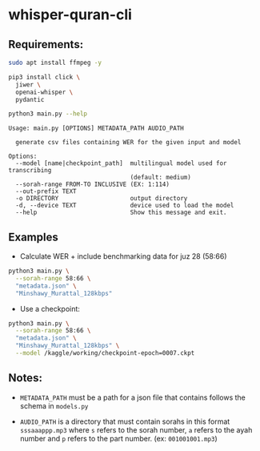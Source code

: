 # whisper-quran-cli

## Requirements:

```bash
sudo apt install ffmpeg -y
```
```bash
pip3 install click \
  jiwer \
  openai-whisper \
  pydantic
```

```bash
python3 main.py --help
```

```
Usage: main.py [OPTIONS] METADATA_PATH AUDIO_PATH

  generate csv files containing WER for the given input and model

Options:
  --model [name|checkpoint_path]  multilingual model used for transcribing
                                  (default: medium)
  --sorah-range FROM-TO INCLUSIVE (EX: 1:114)
  --out-prefix TEXT
  -o DIRECTORY                    output directory
  -d, --device TEXT               device used to load the model
  --help                          Show this message and exit.
```

## Examples

* Calculate WER + include benchmarking data for juz 28 (58:66)

```bash
python3 main.py \
  --sorah-range 58:66 \
  "metadata.json" \
  "Minshawy_Murattal_128kbps"
```

* Use a checkpoint:

```bash
python3 main.py \
  --sorah-range 58:66 \
  "metadata.json" \
  "Minshawy_Murattal_128kbps" \
  --model /kaggle/working/checkpoint-epoch=0007.ckpt
```

## Notes:

* `METADATA_PATH` must be a path for a json file that contains follows the schema in `models.py`

* `AUDIO_PATH` is a directory that must contain sorahs in this format `sssaaappp.mp3` where `s` refers to the sorah number, `a` refers to the ayah number and `p` refers to the part number. (ex: `001001001.mp3`)
